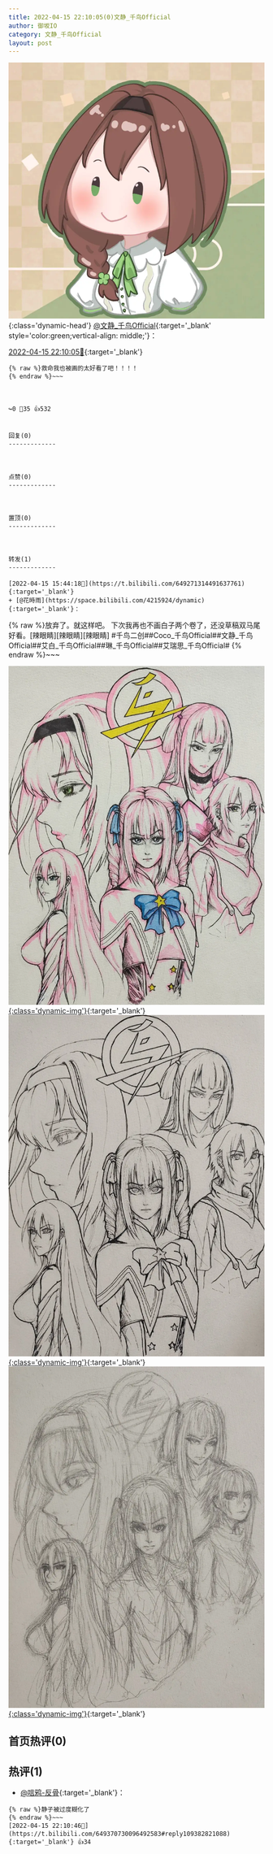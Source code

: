 ```yaml
---
title: 2022-04-15 22:10:05(0)文静_千鸟Official
author: 御坂IO
category: 文静_千鸟Official
layout: post
---
```


![img](/images/ac7482ed1b9a7f203dc68c0c4a77c488a27b108a.jpg){:class='dynamic-head'}
[@文静_千鸟Official](https://space.bilibili.com/667526012/dynamic){:target='_blank' style='color:green;vertical-align: middle;'}：

[2022-04-15 22:10:05🔗](https://t.bilibili.com/649370730096492583){:target='_blank'}

~~~
{% raw %}救命我也被画的太好看了吧！！！！
{% endraw %}~~~



↪️0 💬35 👍532


回复(0)
-------------



点赞(0)
-------------



置顶(0)
-------------



转发(1)
-------------

[2022-04-15 15:44:18🔗](https://t.bilibili.com/649271314491637761){:target='_blank'}
+ [@花時雨](https://space.bilibili.com/4215924/dynamic){:target='_blank'}：
~~~
{% raw %}放弃了。就这样吧。
下次我再也不画白子两个卷了，还没草稿双马尾好看。[辣眼睛][辣眼睛][辣眼睛]
#千鸟二创##Coco_千鸟Official##文静_千鸟Official##艾白_千鸟Official##琳_千鸟Official##艾瑞思_千鸟Official#
{% endraw %}~~~


[![img](/images/15f5f8a07d1a282160a4afe19467e571b16d6714.jpg){:class='dynamic-img'}](/images/15f5f8a07d1a282160a4afe19467e571b16d6714.jpg){:target='_blank'}
[![img](/images/15b4c9e821b45c5678f3854976b6459bdc055ede.jpg){:class='dynamic-img'}](/images/15b4c9e821b45c5678f3854976b6459bdc055ede.jpg){:target='_blank'}
[![img](/images/eee21c4dac087f00aa9d242c0038b0ede3e9659f.jpg){:class='dynamic-img'}](/images/eee21c4dac087f00aa9d242c0038b0ede3e9659f.jpg){:target='_blank'}




首页热评(0)
-------------



热评(1)
-------------

+ [@唁鸦-反骨](https://space.bilibili.com/167953180/dynamic){:target='_blank'}：
~~~
{% raw %}静子被过度糊化了
{% endraw %}~~~
[2022-04-15 22:10:46🔗](https://t.bilibili.com/649370730096492583#reply109382821088){:target='_blank'} 👍34


